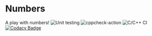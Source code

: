 # Numbers



A play with numbers!
![Unit testing](https://github.com/99002509/Numbers/workflows/Unit%20testing/badge.svg?branch=master)
![cppcheck-action](https://github.com/99002509/Numbers/workflows/cppcheck-action/badge.svg?branch=master)
![C/C++ CI](https://github.com/99002509/Numbers/workflows/C/C++%20CI/badge.svg)
[![Codacy Badge](https://api.codacy.com/project/badge/Grade/d28cf15e81924d91a0996c6f701eaae1)](https://app.codacy.com/manual/99002509/Numbers?utm_source=github.com&utm_medium=referral&utm_content=99002509/Numbers&utm_campaign=Badge_Grade_Dashboard)
